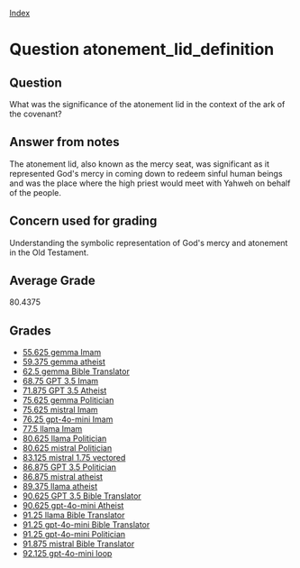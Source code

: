 
[Index](../../index.md)
# Question atonement_lid_definition
## Question
What was the significance of the atonement lid in the context of the ark of the covenant?

## Answer from notes
The atonement lid, also known as the mercy seat, was significant as it represented God's mercy in coming down to redeem sinful human beings and was the place where the high priest would meet with Yahweh on behalf of the people.

## Concern used for grading
Understanding the symbolic representation of God's mercy and atonement in the Old Testament.

## Average Grade
80.4375

## Grades
 * [55.625 gemma Imam](../answers/gemma_Imam/atonement_lid_definition.md)
 * [59.375 gemma atheist](../answers/gemma_atheist/atonement_lid_definition.md)
 * [62.5 gemma Bible Translator](../answers/gemma_Bible_Translator/atonement_lid_definition.md)
 * [68.75 GPT 3.5 Imam](../answers/GPT_3.5_Imam/atonement_lid_definition.md)
 * [71.875 GPT 3.5 Atheist](../answers/GPT_3.5_Atheist/atonement_lid_definition.md)
 * [75.625 gemma Politician](../answers/gemma_Politician/atonement_lid_definition.md)
 * [75.625 mistral Imam](../answers/mistral_Imam/atonement_lid_definition.md)
 * [76.25 gpt-4o-mini Imam](../answers/gpt-4o-mini_Imam/atonement_lid_definition.md)
 * [77.5 llama Imam](../answers/llama_Imam/atonement_lid_definition.md)
 * [80.625 llama Politician](../answers/llama_Politician/atonement_lid_definition.md)
 * [80.625 mistral Politician](../answers/mistral_Politician/atonement_lid_definition.md)
 * [83.125 mistral 1.75 vectored](../answers/mistral_1.75_vectored/atonement_lid_definition.md)
 * [86.875 GPT 3.5 Politician](../answers/GPT_3.5_Politician/atonement_lid_definition.md)
 * [86.875 mistral atheist](../answers/mistral_atheist/atonement_lid_definition.md)
 * [89.375 llama atheist](../answers/llama_atheist/atonement_lid_definition.md)
 * [90.625 GPT 3.5 Bible Translator](../answers/GPT_3.5_Bible_Translator/atonement_lid_definition.md)
 * [90.625 gpt-4o-mini Atheist](../answers/gpt-4o-mini_Atheist/atonement_lid_definition.md)
 * [91.25 llama Bible Translator](../answers/llama_Bible_Translator/atonement_lid_definition.md)
 * [91.25 gpt-4o-mini Bible Translator](../answers/gpt-4o-mini_Bible_Translator/atonement_lid_definition.md)
 * [91.25 gpt-4o-mini Politician](../answers/gpt-4o-mini_Politician/atonement_lid_definition.md)
 * [91.875 mistral Bible Translator](../answers/mistral_Bible_Translator/atonement_lid_definition.md)
 * [92.125 gpt-4o-mini loop](../answers/gpt-4o-mini_loop/atonement_lid_definition.md)
